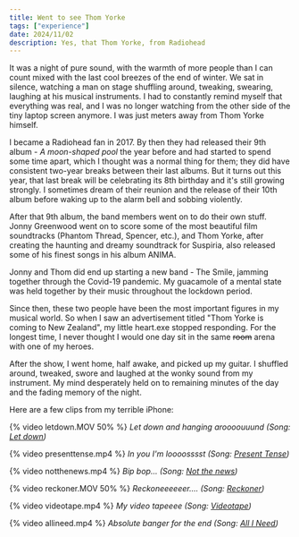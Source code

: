 ```yaml
---
title: Went to see Thom Yorke
tags: ["experience"]
date: 2024/11/02
description: Yes, that Thom Yorke, from Radiohead
---
```


It was a night of pure sound, with the warmth of more people than I can count mixed with the last cool breezes of the end of winter. We sat in silence, watching a man on stage shuffling around, tweaking, swearing, laughing at his musical instruments. I had to constantly remind myself that everything was real, and I was no longer watching from the other side of the tiny laptop screen anymore. I was just meters away from Thom Yorke himself.

I became a Radiohead fan in 2017. By then they had released their 9th album - *A moon-shaped pool* the year before and had started to spend some time apart, which I thought was a normal thing for them; they did have consistent two-year breaks between their last albums. But it turns out this year, that last break will be celebrating its 8th birthday and it's still growing strongly. I sometimes dream of their reunion and the release of their 10th album before waking up to the alarm bell and sobbing violently.

After that 9th album, the band members went on to do their own stuff. Jonny Greenwood went on to score some of the most beautiful film soundtracks (Phantom Thread, Spencer, etc.), and Thom Yorke, after creating the haunting and dreamy soundtrack for Suspiria, also released some of his finest songs in his album ANIMA.

Jonny and Thom did end up starting a new band - The Smile, jamming together through the Covid-19 pandemic. My guacamole of a mental state was held together by their music throughout the lockdown period.

Since then, these two people have been the most important figures in my musical world. So when I saw an advertisement titled "Thom Yorke is coming to New Zealand", my little heart.exe stopped responding. For the longest time, I never thought I would one day sit in the same ~~room~~ arena with one of my heroes.

After the show, I went home, half awake, and picked up my guitar. I shuffled around, tweaked, swore and laughed at the wonky sound from my instrument. My mind desperately held on to remaining minutes of the day and the fading memory of the night.

Here are a few clips from my terrible iPhone:

{% video letdown.MOV 50% %}
*Let down and hanging aroooouuund (Song: [Let down][letdown])*

{% video presenttense.mp4 %}
*In you I'm loooosssst (Song: [Present Tense][presenttense])*

{% video notthenews.mp4 %}
*Bip bop... (Song: [Not the news][notthenews])*

{% video reckoner.MOV 50% %}
*Reckoneeeeeer.... (Song: [Reckoner][reckoner])*

{% video videotape.mp4 %}
*My video tapeeee (Song: [Videotape][videotape])*

{% video allineed.mp4 %}
*Absolute banger for the end (Song: [All I Need][allineed])*

[letdown]: https://open.spotify.com/track/2fuYa3Lx06QQJAm0MjztKr?si=12e12e9572ab432e
[presenttense]: https://open.spotify.com/track/7KHQtpLpoIV3Wfu22YQT8y?si=8bd989e4dcbd48c1
[notthenews]: https://open.spotify.com/track/4HjhmmTtp50Juw8YIFaTlt?si=c8b5e7a2f28b47a1
[reckoner]: https://open.spotify.com/track/02ppMPbg1OtEdHgoPqoqju?si=6e8e8cf961764cd5
[videotape]: https://open.spotify.com/track/4T1iiabe7G0UjWQJCY6NE2?si=a76896b57b8845b3
[allineed]: https://open.spotify.com/track/5Qv2Nby1xTr9pQyjkrc94J?si=a7e2ae41ceed4034
